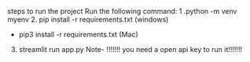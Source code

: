 steps to run the project
Run the following command:
1 .python -m venv myenv
2. pip install -r requirements.txt (windows)
   - pip3 install -r requirements.txt (Mac)
3. streamlit run app.py
Note- !!!!!!! you need a open api key to run it!!!!!!! 
